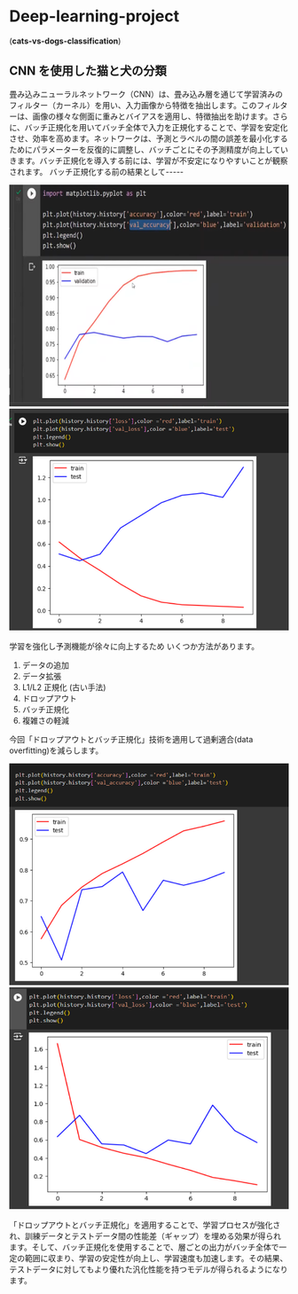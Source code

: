 # Deep-learning-project
(**cats-vs-dogs-classification**)

## CNN を使用した猫と犬の分類

畳み込みニューラルネットワーク（CNN）は、畳み込み層を通じて学習済みのフィルター（カーネル）を用い、入力画像から特徴を抽出します。このフィルターは、画像の様々な側面に重みとバイアスを適用し、特徴抽出を助けます。さらに、バッチ正規化を用いてバッチ全体で入力を正規化することで、学習を安定化させ、効率を高めます。ネットワークは、予測とラベルの間の誤差を最小化するためにパラメーターを反復的に調整し、バッチごとにその予測精度が向上していきます。バッチ正規化を導入する前には、学習が不安定になりやすいことが観察されます。
 バッチ正規化する前の結果として-----
 
<img src="old_val_accuracy.png" height="400px" width ="550px">　
<img src="old loss_accuracy.png" height="400px" width ="550px">　

学習を強化し予測機能が徐々に向上するため いくつか方法があります。


1) データの追加
2) データ拡張
3) L1/L2 正規化 (古い手法)
4) ドロップアウト
5) バッチ正規化
6) 複雑さの軽減

今回「ドロップアウトとバッチ正規化」技術を適用して過剰適合(data overfitting)を減らします。

<img src="new val_accuracy.png" height="400px" width ="550px">　
<img src="new loss_accuracy.png" height="400px" width ="550px">　

「ドロップアウトとバッチ正規化」を適用することで、学習プロセスが強化され、訓練データとテストデータ間の性能差（ギャップ）を埋める効果が得られます。そして、バッチ正規化を使用することで、層ごとの出力がバッチ全体で一定の範囲に収まり、学習の安定性が向上し、学習速度も加速します。その結果、テストデータに対してもより優れた汎化性能を持つモデルが得られるようになります。

